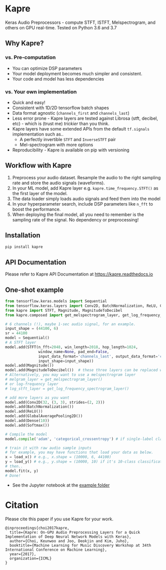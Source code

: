 # Kapre
Keras Audio Preprocessors - compute STFT, ISTFT, Melspectrogram, and others on GPU real-time.
Tested on Python 3.6 and 3.7

## Why Kapre?

### vs. Pre-computation

* You can optimize DSP parameters
* Your model deployment becomes much simpler and consistent.
* Your code and model has less dependencies

### vs. Your own implementation

* Quick and easy!
* Consistent with 1D/2D tensorflow batch shapes
* Data format agnostic (`channels_first` and `channels_last`)
* Less error prone - Kapre layers are tested against Librosa (stft, decibel, etc) - which is (trust me) *trickier* than you think.
* Kapre layers have some extended APIs from the default `tf.signals` implementation such as..
  - A perfectly invertible `STFT` and `InverseSTFT` pair
  - Mel-spectrogram with more options
* Reproducibility - Kapre is available on pip with versioning   

## Workflow with Kapre

1. Preprocess your audio dataset. Resample the audio to the right sampling rate and store the audio signals (waveforms).
2. In your ML model, add Kapre layer e.g. `kapre.time_frequency.STFT()` as the first layer of the model.
3. The data loader simply loads audio signals and feed them into the model
4. In your hyperparameter search, include DSP parameters like `n_fft` to boost the performance.
5. When deploying the final model, all you need to remember is the sampling rate of the signal. No dependency or preprocessing!

## Installation

```sh
pip install kapre
```

## API Documentation

Please refer to Kapre API Documentation at https://kapre.readthedocs.io

## One-shot example

```python
from tensorflow.keras.models import Sequential
from tensorflow.keras.layers import Conv2D, BatchNormalization, ReLU, GlobalAveragePooling2D, Dense, Softmax
from kapre import STFT, Magnitude, MagnitudeToDecibel
from kapre.composed import get_melspectrogram_layer, get_log_frequency_spectrogram_layer

# 6 channels (!), maybe 1-sec audio signal, for an example.
input_shape = (44100, 6)
sr = 44100
model = Sequential()
# A STFT layer
model.add(STFT(n_fft=2048, win_length=2018, hop_length=1024,
               window_name=None, pad_end=False,
               input_data_format='channels_last', output_data_format='channels_last',
               input_shape=input_shape))
model.add(Magnitude())
model.add(MagnitudeToDecibel())  # these three layers can be replaced with get_stft_magnitude_layer()
# Alternatively, you may want to use a melspectrogram layer
# melgram_layer = get_melspectrogram_layer()
# or log-frequency layer
# log_stft_layer = get_log_frequency_spectrogram_layer()

# add more layers as you want
model.add(Conv2D(32, (3, 3), strides=(2, 2)))
model.add(BatchNormalization())
model.add(ReLU())
model.add(GlobalAveragePooling2D())
model.add(Dense(10))
model.add(Softmax())

# Compile the model
model.compile('adam', 'categorical_crossentropy') # if single-label classification

# train it with raw audio sample inputs
# for example, you may have functions that load your data as below.
x = load_x() # e.g., x.shape = (10000, 6, 44100)
y = load_y() # e.g., y.shape = (10000, 10) if it's 10-class classification
# then..
model.fit(x, y)
# Done!
```

* See the Jupyter notebook at the [example folder](https://github.com/keunwoochoi/kapre/tree/master/examples)

# Citation

Please cite this paper if you use Kapre for your work.

```
@inproceedings{choi2017kapre,
  title={Kapre: On-GPU Audio Preprocessing Layers for a Quick Implementation of Deep Neural Network Models with Keras},
  author={Choi, Keunwoo and Joo, Deokjin and Kim, Juho},
  booktitle={Machine Learning for Music Discovery Workshop at 34th International Conference on Machine Learning},
  year={2017},
  organization={ICML}
}
```
